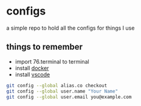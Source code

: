 # configs

a simple repo to hold all the configs for things I use

## things to remember

- import 76.terminal to terminal
- install [docker](https://store.docker.com/search?type=edition&offering=community)
- install [vscode](https://code.visualstudio.com/)

```bash
git config --global alias.co checkout
git config --global user.name "Your Name"
git config --global user.email you@example.com
```